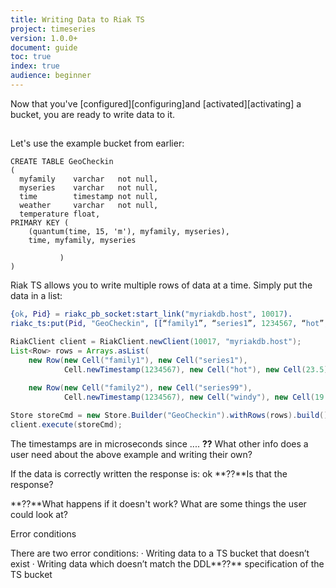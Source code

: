 ```yaml
---
title: Writing Data to Riak TS
project: timeseries
version: 1.0.0+
document: guide
toc: true
index: true
audience: beginner
---
```


Now that you've [configured][configuring]and [activated][activating] a bucket, you are ready to write data to it.

##

Let's use the example bucket from earlier: 

``` 
CREATE TABLE GeoCheckin
(
  myfamily    varchar   not null,
  myseries    varchar   not null,
  time        timestamp not null,
  weather     varchar   not null,
  temperature float,
PRIMARY KEY (
    (quantum(time, 15, 'm'), myfamily, myseries),
    time, myfamily, myseries
 
           )
)
```
 
Riak TS allows you to write multiple rows of data at a time. Simply put the data in a list:

```erlang
{ok, Pid} = riakc_pb_socket:start_link("myriakdb.host", 10017).
riakc_ts:put(Pid, "GeoCheckin", [[“family1”, “series1”, 1234567, “hot”, 23.5], [“family2”, “series99”, 1234567, “windy”, 19.8]]).
```
```java
RiakClient client = RiakClient.newClient(10017, "myriakdb.host");
List<Row> rows = Arrays.asList(
    new Row(new Cell("family1"), new Cell("series1"), 
            Cell.newTimestamp(1234567), new Cell("hot"), new Cell(23.5)),
    
    new Row(new Cell("family2"), new Cell("series99"),
            Cell.newTimestamp(1234567), new Cell("windy"), new Cell(19.8)));

Store storeCmd = new Store.Builder("GeoCheckin").withRows(rows).build();
client.execute(storeCmd);
```
 
The timestamps are in microseconds since ....
**??** What other info does a user need about the above example and writing their own? 

 
If the data is correctly written the response is:
ok **??**Is that the response?
 
**??**What happens if it doesn't work? What are some things the user could look at?
 
Error conditions
 
There are two error conditions:
·  	Writing data to a TS bucket that doesn’t exist
·  	Writing data which doesn’t match the DDL**??** specification of the TS bucket
 